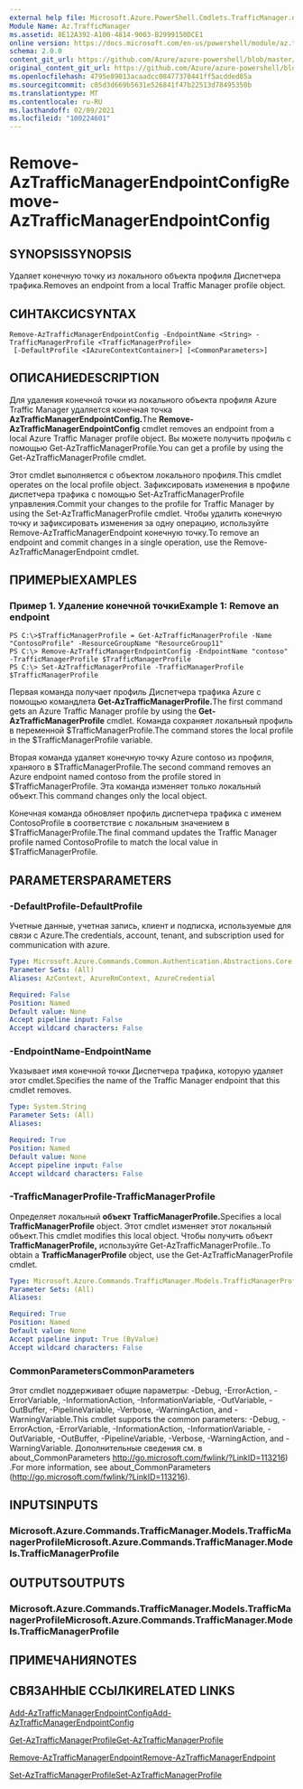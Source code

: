 ```yaml
---
external help file: Microsoft.Azure.PowerShell.Cmdlets.TrafficManager.dll-Help.xml
Module Name: Az.TrafficManager
ms.assetid: 8E12A392-A100-4814-9003-B2999150DCE1
online version: https://docs.microsoft.com/en-us/powershell/module/az.trafficmanager/remove-aztrafficmanagerendpointconfig
schema: 2.0.0
content_git_url: https://github.com/Azure/azure-powershell/blob/master/src/TrafficManager/TrafficManager/help/Remove-AzTrafficManagerEndpointConfig.md
original_content_git_url: https://github.com/Azure/azure-powershell/blob/master/src/TrafficManager/TrafficManager/help/Remove-AzTrafficManagerEndpointConfig.md
ms.openlocfilehash: 4795e89013acaadcc08477370441ff5acdded85a
ms.sourcegitcommit: c05d3d669b5631e526841f47b22513d78495350b
ms.translationtype: MT
ms.contentlocale: ru-RU
ms.lasthandoff: 02/09/2021
ms.locfileid: "100224601"
---
```

# <span data-ttu-id="ad91b-101">Remove-AzTrafficManagerEndpointConfig</span><span class="sxs-lookup"><span data-stu-id="ad91b-101">Remove-AzTrafficManagerEndpointConfig</span></span>

## <span data-ttu-id="ad91b-102">SYNOPSIS</span><span class="sxs-lookup"><span data-stu-id="ad91b-102">SYNOPSIS</span></span>
<span data-ttu-id="ad91b-103">Удаляет конечную точку из локального объекта профиля Диспетчера трафика.</span><span class="sxs-lookup"><span data-stu-id="ad91b-103">Removes an endpoint from a local Traffic Manager profile object.</span></span>

## <span data-ttu-id="ad91b-104">СИНТАКСИС</span><span class="sxs-lookup"><span data-stu-id="ad91b-104">SYNTAX</span></span>

```
Remove-AzTrafficManagerEndpointConfig -EndpointName <String> -TrafficManagerProfile <TrafficManagerProfile>
 [-DefaultProfile <IAzureContextContainer>] [<CommonParameters>]
```

## <span data-ttu-id="ad91b-105">ОПИСАНИЕ</span><span class="sxs-lookup"><span data-stu-id="ad91b-105">DESCRIPTION</span></span>
<span data-ttu-id="ad91b-106">Для удаления конечной точки из локального объекта профиля Azure Traffic Manager удаляется конечная точка **AzTrafficManagerEndpointConfig.**</span><span class="sxs-lookup"><span data-stu-id="ad91b-106">The **Remove-AzTrafficManagerEndpointConfig** cmdlet removes an endpoint from a local Azure Traffic Manager profile object.</span></span>
<span data-ttu-id="ad91b-107">Вы можете получить профиль с помощью Get-AzTrafficManagerProfile.</span><span class="sxs-lookup"><span data-stu-id="ad91b-107">You can get a profile by using the Get-AzTrafficManagerProfile cmdlet.</span></span>

<span data-ttu-id="ad91b-108">Этот cmdlet выполняется с объектом локального профиля.</span><span class="sxs-lookup"><span data-stu-id="ad91b-108">This cmdlet operates on the local profile object.</span></span>
<span data-ttu-id="ad91b-109">Зафиксировать изменения в профиле диспетчера трафика с помощью Set-AzTrafficManagerProfile управления.</span><span class="sxs-lookup"><span data-stu-id="ad91b-109">Commit your changes to the profile for Traffic Manager by using the Set-AzTrafficManagerProfile cmdlet.</span></span>
<span data-ttu-id="ad91b-110">Чтобы удалить конечную точку и зафиксировать изменения за одну операцию, используйте Remove-AzTrafficManagerEndpoint конечную точку.</span><span class="sxs-lookup"><span data-stu-id="ad91b-110">To remove an endpoint and commit changes in a single operation, use the Remove-AzTrafficManagerEndpoint cmdlet.</span></span>

## <span data-ttu-id="ad91b-111">ПРИМЕРЫ</span><span class="sxs-lookup"><span data-stu-id="ad91b-111">EXAMPLES</span></span>

### <span data-ttu-id="ad91b-112">Пример 1. Удаление конечной точки</span><span class="sxs-lookup"><span data-stu-id="ad91b-112">Example 1: Remove an endpoint</span></span>
```
PS C:\>$TrafficManagerProfile = Get-AzTrafficManagerProfile -Name "ContosoProfile" -ResourceGroupName "ResourceGroup11"
PS C:\> Remove-AzTrafficManagerEndpointConfig -EndpointName "contoso" -TrafficManagerProfile $TrafficManagerProfile 
PS C:\> Set-AzTrafficManagerProfile -TrafficManagerProfile $TrafficManagerProfile
```

<span data-ttu-id="ad91b-113">Первая команда получает профиль Диспетчера трафика Azure с помощью командлета **Get-AzTrafficManagerProfile.**</span><span class="sxs-lookup"><span data-stu-id="ad91b-113">The first command gets an Azure Traffic Manager profile by using the **Get-AzTrafficManagerProfile** cmdlet.</span></span>
<span data-ttu-id="ad91b-114">Команда сохраняет локальный профиль в переменной $TrafficManagerProfile.</span><span class="sxs-lookup"><span data-stu-id="ad91b-114">The command stores the local profile in the $TrafficManagerProfile variable.</span></span>

<span data-ttu-id="ad91b-115">Вторая команда удаляет конечную точку Azure contoso из профиля, храняого в $TrafficManagerProfile.</span><span class="sxs-lookup"><span data-stu-id="ad91b-115">The second command removes an Azure endpoint named contoso from the profile stored in $TrafficManagerProfile.</span></span>
<span data-ttu-id="ad91b-116">Эта команда изменяет только локальный объект.</span><span class="sxs-lookup"><span data-stu-id="ad91b-116">This command changes only the local object.</span></span>

<span data-ttu-id="ad91b-117">Конечная команда обновляет профиль диспетчера трафика с именем ContosoProfile в соответствие с локальным значением в $TrafficManagerProfile.</span><span class="sxs-lookup"><span data-stu-id="ad91b-117">The final command updates the Traffic Manager profile named ContosoProfile to match the local value in $TrafficManagerProfile.</span></span>

## <span data-ttu-id="ad91b-118">PARAMETERS</span><span class="sxs-lookup"><span data-stu-id="ad91b-118">PARAMETERS</span></span>

### <span data-ttu-id="ad91b-119">-DefaultProfile</span><span class="sxs-lookup"><span data-stu-id="ad91b-119">-DefaultProfile</span></span>
<span data-ttu-id="ad91b-120">Учетные данные, учетная запись, клиент и подписка, используемые для связи с Azure.</span><span class="sxs-lookup"><span data-stu-id="ad91b-120">The credentials, account, tenant, and subscription used for communication with azure.</span></span>

```yaml
Type: Microsoft.Azure.Commands.Common.Authentication.Abstractions.Core.IAzureContextContainer
Parameter Sets: (All)
Aliases: AzContext, AzureRmContext, AzureCredential

Required: False
Position: Named
Default value: None
Accept pipeline input: False
Accept wildcard characters: False
```

### <span data-ttu-id="ad91b-121">-EndpointName</span><span class="sxs-lookup"><span data-stu-id="ad91b-121">-EndpointName</span></span>
<span data-ttu-id="ad91b-122">Указывает имя конечной точки Диспетчера трафика, которую удаляет этот cmdlet.</span><span class="sxs-lookup"><span data-stu-id="ad91b-122">Specifies the name of the Traffic Manager endpoint that this cmdlet removes.</span></span>

```yaml
Type: System.String
Parameter Sets: (All)
Aliases:

Required: True
Position: Named
Default value: None
Accept pipeline input: False
Accept wildcard characters: False
```

### <span data-ttu-id="ad91b-123">-TrafficManagerProfile</span><span class="sxs-lookup"><span data-stu-id="ad91b-123">-TrafficManagerProfile</span></span>
<span data-ttu-id="ad91b-124">Определяет локальный **объект TrafficManagerProfile.**</span><span class="sxs-lookup"><span data-stu-id="ad91b-124">Specifies a local **TrafficManagerProfile** object.</span></span>
<span data-ttu-id="ad91b-125">Этот cmdlet изменяет этот локальный объект.</span><span class="sxs-lookup"><span data-stu-id="ad91b-125">This cmdlet modifies this local object.</span></span>
<span data-ttu-id="ad91b-126">Чтобы получить объект **TrafficManagerProfile,** используйте Get-AzTrafficManagerProfile..</span><span class="sxs-lookup"><span data-stu-id="ad91b-126">To obtain a **TrafficManagerProfile** object, use the Get-AzTrafficManagerProfile cmdlet.</span></span>

```yaml
Type: Microsoft.Azure.Commands.TrafficManager.Models.TrafficManagerProfile
Parameter Sets: (All)
Aliases:

Required: True
Position: Named
Default value: None
Accept pipeline input: True (ByValue)
Accept wildcard characters: False
```

### <span data-ttu-id="ad91b-127">CommonParameters</span><span class="sxs-lookup"><span data-stu-id="ad91b-127">CommonParameters</span></span>
<span data-ttu-id="ad91b-128">Этот cmdlet поддерживает общие параметры: -Debug, -ErrorAction, -ErrorVariable, -InformationAction, -InformationVariable, -OutVariable, -OutBuffer, -PipelineVariable, -Verbose, -WarningAction, and -WarningVariable.</span><span class="sxs-lookup"><span data-stu-id="ad91b-128">This cmdlet supports the common parameters: -Debug, -ErrorAction, -ErrorVariable, -InformationAction, -InformationVariable, -OutVariable, -OutBuffer, -PipelineVariable, -Verbose, -WarningAction, and -WarningVariable.</span></span> <span data-ttu-id="ad91b-129">Дополнительные сведения см. в about_CommonParameters http://go.microsoft.com/fwlink/?LinkID=113216) .</span><span class="sxs-lookup"><span data-stu-id="ad91b-129">For more information, see about_CommonParameters (http://go.microsoft.com/fwlink/?LinkID=113216).</span></span>

## <span data-ttu-id="ad91b-130">INPUTS</span><span class="sxs-lookup"><span data-stu-id="ad91b-130">INPUTS</span></span>

### <span data-ttu-id="ad91b-131">Microsoft.Azure.Commands.TrafficManager.Models.TrafficManagerProfile</span><span class="sxs-lookup"><span data-stu-id="ad91b-131">Microsoft.Azure.Commands.TrafficManager.Models.TrafficManagerProfile</span></span>

## <span data-ttu-id="ad91b-132">OUTPUTS</span><span class="sxs-lookup"><span data-stu-id="ad91b-132">OUTPUTS</span></span>

### <span data-ttu-id="ad91b-133">Microsoft.Azure.Commands.TrafficManager.Models.TrafficManagerProfile</span><span class="sxs-lookup"><span data-stu-id="ad91b-133">Microsoft.Azure.Commands.TrafficManager.Models.TrafficManagerProfile</span></span>

## <span data-ttu-id="ad91b-134">ПРИМЕЧАНИЯ</span><span class="sxs-lookup"><span data-stu-id="ad91b-134">NOTES</span></span>

## <span data-ttu-id="ad91b-135">СВЯЗАННЫЕ ССЫЛКИ</span><span class="sxs-lookup"><span data-stu-id="ad91b-135">RELATED LINKS</span></span>

[<span data-ttu-id="ad91b-136">Add-AzTrafficManagerEndpointConfig</span><span class="sxs-lookup"><span data-stu-id="ad91b-136">Add-AzTrafficManagerEndpointConfig</span></span>](./Add-AzTrafficManagerEndpointConfig.md)

[<span data-ttu-id="ad91b-137">Get-AzTrafficManagerProfile</span><span class="sxs-lookup"><span data-stu-id="ad91b-137">Get-AzTrafficManagerProfile</span></span>](./Get-AzTrafficManagerProfile.md)

[<span data-ttu-id="ad91b-138">Remove-AzTrafficManagerEndpoint</span><span class="sxs-lookup"><span data-stu-id="ad91b-138">Remove-AzTrafficManagerEndpoint</span></span>](./Remove-AzTrafficManagerEndpoint.md)

[<span data-ttu-id="ad91b-139">Set-AzTrafficManagerProfile</span><span class="sxs-lookup"><span data-stu-id="ad91b-139">Set-AzTrafficManagerProfile</span></span>](./Set-AzTrafficManagerProfile.md)


